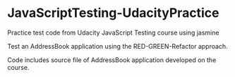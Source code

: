# JavaScriptTesting-UdacityPractice
Practice test code from Udacity JavaScript Testing course using jasmine 

Test an AddressBook application using the RED-GREEN-Refactor approach.

Code includes source file of AddressBook application developed on the course.
